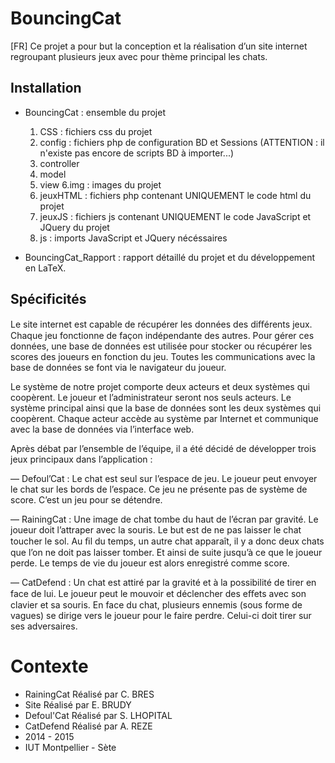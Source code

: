# BouncingCat

[FR] Ce projet a pour but la conception et la réalisation d’un site internet regroupant plusieurs jeux avec pour thème principal les chats.


## Installation

* BouncingCat : ensemble du projet

    1. CSS : fichiers css du projet
    2. config : fichiers php de configuration BD et Sessions (ATTENTION : il n'existe pas encore de scripts BD à importer...)
    3. controller
    4. model
    5. view
    6.img : images du projet
    7. jeuxHTML : fichiers php contenant UNIQUEMENT le code html du projet
    8. jeuxJS : fichiers js contenant UNIQUEMENT le code JavaScript et JQuery du projet
    9. js : imports JavaScript et JQuery nécéssaires
    
* BouncingCat_Rapport : rapport détaillé du projet et du développement en LaTeX.

## Spécificités 

Le site internet est capable de récupérer les données des diﬀérents jeux. Chaque jeu fonctionne de façon indépendante des autres. Pour gérer ces données, une base de données est utilisée pour stocker ou récupérer les scores des joueurs en fonction du jeu. Toutes les communications avec la base de données se font via le navigateur du joueur.

Le système de notre projet comporte deux acteurs et deux systèmes qui coopèrent. Le joueur et l’administrateur seront nos seuls acteurs. Le système principal ainsi que la base de données sont les deux systèmes qui coopèrent. Chaque acteur accède au système par Internet et communique avec la base de données via l’interface web. 

Après débat par l’ensemble de l’équipe, il a été décidé de développer trois jeux principaux dans l’application :

— Defoul’Cat : Le chat est seul sur l’espace de jeu. Le joueur peut envoyer le chat sur les bords de l’espace. Ce jeu ne présente pas de système de score. C’est un jeu pour se détendre.

— RainingCat : Une image de chat tombe du haut de l’écran par gravité. Le joueur doit l’attraper avec la souris. Le but est de ne pas laisser le chat toucher le sol. Au ﬁl du temps, un autre chat apparaît, il y a donc deux chats que l’on ne doit pas laisser tomber. Et ainsi de suite jusqu’à ce que le joueur perde. Le temps de vie du joueur est alors enregistré comme score.

— CatDefend : Un chat est attiré par la gravité et à la possibilité de tirer en face de lui. Le joueur peut le mouvoir et déclencher des eﬀets avec son clavier et sa souris. En face du chat, plusieurs ennemis (sous forme de vagues) se dirige vers le joueur pour le faire perdre. Celui-ci doit tirer sur ses adversaires.


# Contexte 

- RainingCat Réalisé par C. BRES
- Site Réalisé par E. BRUDY
- Defoul'Cat Réalisé par S. LHOPITAL
- CatDefend Réalisé par A. REZE
- 2014 - 2015
- IUT Montpellier - Sète
